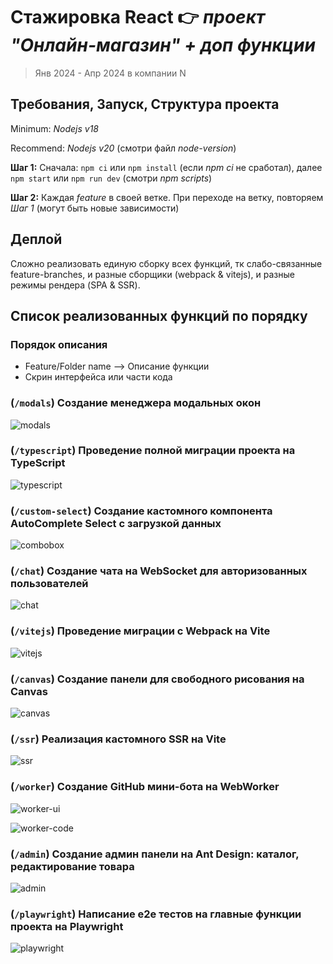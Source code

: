 # Стажировка React 👉 _проект "Онлайн-магазин" + доп функции_

> Янв 2024 - Апр 2024 в компании N

## Требования, Запуск, Структура проекта

Minimum: _Nodejs v18_

Recommend: _Nodejs v20_ (смотри файл _node-version_)

**Шаг 1:** Сначала: `npm ci` или `npm install` (если _npm ci_ не сработал), далее `npm start` или `npm run dev` (смотри _npm scripts_)

**Шаг 2:** Каждая _feature_ в своей ветке. При переходе на ветку, повторяем _Шаг 1_ (могут быть новые зависимости)

## Деплой

Сложно реализовать единую сборку всех функций, тк слабо-связанные feature-branches, и разные сборщики (webpack & vitejs), и разные режимы рендера (SPA & SSR).

## Список реализованных функций по порядку

### Порядок описания

- Feature/Folder name --> Описание функции
- Скрин интерфейса или части кода

### (`/modals`) Создание менеджера модальных окон

![modals](previews/modals.webp)

### (`/typescript`) Проведение полной миграции проекта на TypeScript

![typescript](previews/typescript.webp)

### (`/custom-select`) Создание кастомного компонента AutoComplete Select с загрузкой данных

![combobox](previews/custom-select.webp)

### (`/chat`) Создание чата на WebSocket для авторизованных пользователей

![chat](previews/chat.webp)

### (`/vitejs`) Проведение миграции с Webpack на Vite

![vitejs](previews/vitejs.webp)

### (`/canvas`) Создание панели для свободного рисования на Canvas

![canvas](previews/canvas.webp)

### (`/ssr`) Реализация кастомного SSR на Vite

![ssr](previews/ssr.webp)

### (`/worker`) Создание GitHub мини-бота на WebWorker

![worker-ui](previews/worker-1.webp)

![worker-code](previews/worker-2.webp)

### (`/admin`) Создание админ панели на Ant Design: каталог, редактирование товара

![admin](previews/admin.webp)

### (`/playwright`) Написание e2e тестов на главные функции проекта на Playwright

![playwright](previews/playwright.webp)
